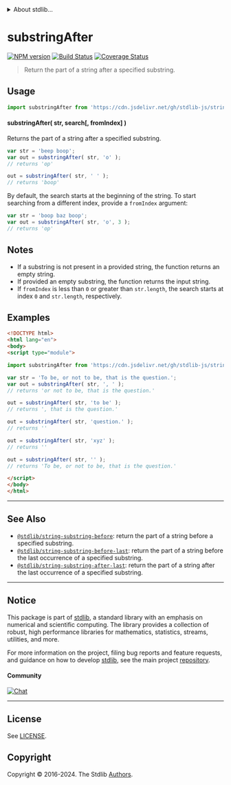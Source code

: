<!--

@license Apache-2.0

Copyright (c) 2021 The Stdlib Authors.

Licensed under the Apache License, Version 2.0 (the "License");
you may not use this file except in compliance with the License.
You may obtain a copy of the License at

   http://www.apache.org/licenses/LICENSE-2.0

Unless required by applicable law or agreed to in writing, software
distributed under the License is distributed on an "AS IS" BASIS,
WITHOUT WARRANTIES OR CONDITIONS OF ANY KIND, either express or implied.
See the License for the specific language governing permissions and
limitations under the License.

-->


<details>
  <summary>
    About stdlib...
  </summary>
  <p>We believe in a future in which the web is a preferred environment for numerical computation. To help realize this future, we've built stdlib. stdlib is a standard library, with an emphasis on numerical and scientific computation, written in JavaScript (and C) for execution in browsers and in Node.js.</p>
  <p>The library is fully decomposable, being architected in such a way that you can swap out and mix and match APIs and functionality to cater to your exact preferences and use cases.</p>
  <p>When you use stdlib, you can be absolutely certain that you are using the most thorough, rigorous, well-written, studied, documented, tested, measured, and high-quality code out there.</p>
  <p>To join us in bringing numerical computing to the web, get started by checking us out on <a href="https://github.com/stdlib-js/stdlib">GitHub</a>, and please consider <a href="https://opencollective.com/stdlib">financially supporting stdlib</a>. We greatly appreciate your continued support!</p>
</details>

# substringAfter

[![NPM version][npm-image]][npm-url] [![Build Status][test-image]][test-url] [![Coverage Status][coverage-image]][coverage-url] <!-- [![dependencies][dependencies-image]][dependencies-url] -->

> Return the part of a string after a specified substring.

<!-- Section to include introductory text. Make sure to keep an empty line after the intro `section` element and another before the `/section` close. -->

<section class="intro">

</section>

<!-- /.intro -->

<!-- Package usage documentation. -->



<section class="usage">

## Usage

```javascript
import substringAfter from 'https://cdn.jsdelivr.net/gh/stdlib-js/string-substring-after@v0.2.1-esm/index.mjs';
```

#### substringAfter( str, search\[, fromIndex] )

Returns the part of a string after a specified substring.

```javascript
var str = 'beep boop';
var out = substringAfter( str, 'o' );
// returns 'op'

out = substringAfter( str, ' ' );
// returns 'boop'
```

By default, the search starts at the beginning of the string. To start searching from a different index, provide a `fromIndex` argument:

```javascript
var str = 'boop baz boop';
var out = substringAfter( str, 'o', 3 );
// returns 'op'
```

</section>

<!-- /.usage -->

<!-- Package usage notes. Make sure to keep an empty line after the `section` element and another before the `/section` close. -->

<section class="notes">

## Notes

-   If a substring is not present in a provided string, the function returns an empty string.
-   If provided an empty substring, the function returns the input string.
-   If `fromIndex` is less than `0` or greater than `str.length`, the search starts at index `0` and `str.length`, respectively.

</section>

<!-- /.notes -->

<!-- Package usage examples. -->

<section class="examples">

## Examples

<!-- eslint no-undef: "error" -->

```html
<!DOCTYPE html>
<html lang="en">
<body>
<script type="module">

import substringAfter from 'https://cdn.jsdelivr.net/gh/stdlib-js/string-substring-after@v0.2.1-esm/index.mjs';

var str = 'To be, or not to be, that is the question.';
var out = substringAfter( str, ', ' );
// returns 'or not to be, that is the question.'

out = substringAfter( str, 'to be' );
// returns ', that is the question.'

out = substringAfter( str, 'question.' );
// returns ''

out = substringAfter( str, 'xyz' );
// returns ''

out = substringAfter( str, '' );
// returns 'To be, or not to be, that is the question.'

</script>
</body>
</html>
```

</section>

<!-- /.examples -->

<!-- Section for describing a command-line interface. -->



<!-- Section to include cited references. If references are included, add a horizontal rule *before* the section. Make sure to keep an empty line after the `section` element and another before the `/section` close. -->

<section class="references">

</section>

<!-- /.references -->

<!-- Section for related `stdlib` packages. Do not manually edit this section, as it is automatically populated. -->

<section class="related">

* * *

## See Also

-   <span class="package-name">[`@stdlib/string-substring-before`][@stdlib/string/substring-before]</span><span class="delimiter">: </span><span class="description">return the part of a string before a specified substring.</span>
-   <span class="package-name">[`@stdlib/string-substring-before-last`][@stdlib/string/substring-before-last]</span><span class="delimiter">: </span><span class="description">return the part of a string before the last occurrence of a specified substring.</span>
-   <span class="package-name">[`@stdlib/string-substring-after-last`][@stdlib/string/substring-after-last]</span><span class="delimiter">: </span><span class="description">return the part of a string after the last occurrence of a specified substring.</span>

</section>

<!-- /.related -->

<!-- Section for all links. Make sure to keep an empty line after the `section` element and another before the `/section` close. -->


<section class="main-repo" >

* * *

## Notice

This package is part of [stdlib][stdlib], a standard library with an emphasis on numerical and scientific computing. The library provides a collection of robust, high performance libraries for mathematics, statistics, streams, utilities, and more.

For more information on the project, filing bug reports and feature requests, and guidance on how to develop [stdlib][stdlib], see the main project [repository][stdlib].

#### Community

[![Chat][chat-image]][chat-url]

---

## License

See [LICENSE][stdlib-license].


## Copyright

Copyright &copy; 2016-2024. The Stdlib [Authors][stdlib-authors].

</section>

<!-- /.stdlib -->

<!-- Section for all links. Make sure to keep an empty line after the `section` element and another before the `/section` close. -->

<section class="links">

[npm-image]: http://img.shields.io/npm/v/@stdlib/string-substring-after.svg
[npm-url]: https://npmjs.org/package/@stdlib/string-substring-after

[test-image]: https://github.com/stdlib-js/string-substring-after/actions/workflows/test.yml/badge.svg?branch=v0.2.1
[test-url]: https://github.com/stdlib-js/string-substring-after/actions/workflows/test.yml?query=branch:v0.2.1

[coverage-image]: https://img.shields.io/codecov/c/github/stdlib-js/string-substring-after/main.svg
[coverage-url]: https://codecov.io/github/stdlib-js/string-substring-after?branch=main

<!--

[dependencies-image]: https://img.shields.io/david/stdlib-js/string-substring-after.svg
[dependencies-url]: https://david-dm.org/stdlib-js/string-substring-after/main

-->

[chat-image]: https://img.shields.io/gitter/room/stdlib-js/stdlib.svg
[chat-url]: https://app.gitter.im/#/room/#stdlib-js_stdlib:gitter.im

[stdlib]: https://github.com/stdlib-js/stdlib

[stdlib-authors]: https://github.com/stdlib-js/stdlib/graphs/contributors

[cli-section]: https://github.com/stdlib-js/string-substring-after#cli
[cli-url]: https://github.com/stdlib-js/string-substring-after/tree/cli
[@stdlib/string-substring-after]: https://github.com/stdlib-js/string-substring-after/tree/main

[umd]: https://github.com/umdjs/umd
[es-module]: https://developer.mozilla.org/en-US/docs/Web/JavaScript/Guide/Modules

[deno-url]: https://github.com/stdlib-js/string-substring-after/tree/deno
[deno-readme]: https://github.com/stdlib-js/string-substring-after/blob/deno/README.md
[umd-url]: https://github.com/stdlib-js/string-substring-after/tree/umd
[umd-readme]: https://github.com/stdlib-js/string-substring-after/blob/umd/README.md
[esm-url]: https://github.com/stdlib-js/string-substring-after/tree/esm
[esm-readme]: https://github.com/stdlib-js/string-substring-after/blob/esm/README.md
[branches-url]: https://github.com/stdlib-js/string-substring-after/blob/main/branches.md

[stdlib-license]: https://raw.githubusercontent.com/stdlib-js/string-substring-after/main/LICENSE

[standard-streams]: https://en.wikipedia.org/wiki/Standard_streams

[mdn-regexp]: https://developer.mozilla.org/en-US/docs/Web/JavaScript/Guide/Regular_Expressions

<!-- <related-links> -->

[@stdlib/string/substring-before]: https://github.com/stdlib-js/string-substring-before/tree/esm

[@stdlib/string/substring-before-last]: https://github.com/stdlib-js/string-substring-before-last/tree/esm

[@stdlib/string/substring-after-last]: https://github.com/stdlib-js/string-substring-after-last/tree/esm

<!-- </related-links> -->

</section>

<!-- /.links -->
